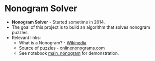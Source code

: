 # Nonogram Solver

- **Nonogram Solver** - Started sometime in 2014.
- The goal of this project is to  build an algorithm that solves nonogram puzzles. 
- Relevant links:
    - What is a Nonogram? - [Wikipedia](https://en.wikipedia.org/wiki/Nonogram)
    - Source of puzzles - [onlinenonograms.com](https://onlinenonograms.com)
    - See notebook [main_nonogram](https://github.com/amitsarid/2015-00_Nonogram_Solver/blob/master/main_nonogram.ipynb) for demonstration.

